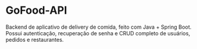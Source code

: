 # GoFood-API
Backend de aplicativo de delivery de comida, feito com Java + Spring Boot. Possui autenticação, recuperação de senha e CRUD completo de usuários, pedidos e restaurantes.
